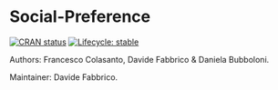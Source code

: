 # Social-Preference

<!-- badges: start -->

[![CRAN
status](https://img.shields.io/cran/v/invent)](https://CRAN.R-project.org/package=invent)
[![Lifecycle:
stable](https://img.shields.io/badge/lifecycle-stable-brightgreen.svg)](https://lifecycle.r-lib.org/articles/stages.html#stable)
<!-- badges: end -->


Authors: Francesco Colasanto, Davide Fabbrico & Daniela Bubboloni.

Maintainer: Davide Fabbrico.
